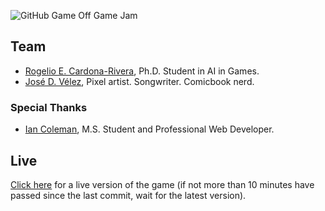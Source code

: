 ![GitHub Game Off Game Jam](https://f.cloud.github.com/assets/121322/1436486/25f88b78-4158-11e3-9b23-43596516362c.png)

## Team
  
* [Rogelio E. Cardona-Rivera](http://twitter.com/recardona), Ph.D. Student in AI in Games.
* [José D. Vélez](http://twitter.com/danivive), Pixel artist. Songwriter. Comicbook nerd.

### Special Thanks

* [Ian Coleman](http://twitter.com/iancoleman), M.S. Student and Professional Web Developer. 

## Live

[Click here](http://recardona.github.io/game-off-2013) for a live version of the game 
(if not more than 10 minutes have passed since the last commit, wait for the latest version).
